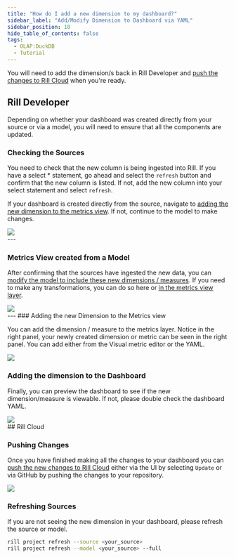 ```yaml
---
title: "How do I add a new dimension to my dashboard?"
sidebar_label: "Add/Modify Dimension to Dashboard via YAML"
sidebar_position: 10
hide_table_of_contents: false
tags:
  - OLAP:DuckDB
  - Tutorial
---
```

You will need to add the dimension/s back in Rill Developer and [push the changes to Rill Cloud](/tutorials/rill_developer_advanced_features/advanced_developer/update-rill-cloud) when you're ready.

## Rill Developer

Depending on whether your dashboard was created directly from your source or via a model, you will need to ensure that all the components are updated.

### Checking the Sources

You need to check that the new column is being ingested into Rill. If you have a select * statement, go ahead and select the `refresh` button and confirm that the new column is listed. If not, add the new column into your select statement and select `refresh`.

If your dashboard is created directly from the source, navigate to [adding the new dimension to the metrics view](/tutorials/other/add-column-dimension#adding-the-new-dimension-to-the-metrics-view). If not, continue to the model to make changes.

<img src = '/img/tutorials/other/new-dimension/source-new-dimension.png' class='rounded-gif' />
<br />
---

### Metrics View created from a Model

After confirming that the sources have ingested the new data, you can [modify the model to include these new dimensions / measures](https://docs.rilldata.com/build/models/). If you need to make any transformations, you can do so here or [in the metrics view layer](https://docs.rilldata.com/build/dashboards/expressions).



<img src = '/img/tutorials/other/new-dimension/model-new-dimension.png' class='rounded-gif' />
<br />
---
### Adding the new Dimension to the Metrics view

You can add the dimension / measure to the metrics layer. Notice in the right panel, your newly created dimension or metric can be seen in the right panel. You can add either from the Visual metric editor or the YAML.


<img src = '/img/tutorials/other/new-dimension/metrics-new-dimension.png' class='rounded-gif' />
<br />

### Adding the dimension to the Dashboard

Finally, you can preview the dashboard to see if the new dimension/measure is viewable. If not, please double check the dashboard YAML.



<img src = '/img/tutorials/other/new-dimension/dashboard-new-dimension.png' class='rounded-gif' />
<br />
## Rill Cloud

### Pushing Changes
Once you have finished making all the changes to your dashboard you can [push the new changes to Rill Cloud](/tutorials/rill_developer_advanced_features/advanced_developer/update-rill-cloud) either via the UI by selecting `Update` or via GitHub by pushing the changes to your repository.

<img src = '/img/tutorials/other/redeploy.gif' class='rounded-gif' />
<br />

### Refreshing Sources
If you are not seeing the new dimension in your dashboard, please refresh the source or model.

```bash
rill project refresh --source <your_source> 
rill project refresh --model <your_source> --full
```